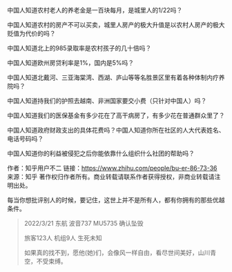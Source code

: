 中国人知道农村老人的养老金是一百块每月，是城里人的1/22吗？

中国人知道农村的房产不可以买卖，城里人房产的极大升值是以农村人房产的极大贬值为代价的吗？

中国人知道北上的985录取率是农村孩子的几十倍吗？

中国人知道欧州房贷利率是1%，国内是5%吗？

中国人知道北戴河、三亚海棠湾、西湖、庐山等等名胜景区里有着各种体制内疗养院吗？

中国人知道持我们的护照去越南、非洲国家要交小费（只针对中国人）吗？

中国人知道我们的医保基金有多少花在了高干病房了，有多少花在普通群众里了？

中国人知道政府财政支出的具体花费吗？中国人知道你所在社区的人大代表姓名、电话号码吗？

中国人知道你的利益被侵犯之后你能依靠什么组织什么社团的帮助吗？

作者：知乎用户不二
链接：https://www.zhihu.com/people/bu-er-86-73-36
来源：知乎
著作权归作者所有。商业转载请联系作者获得授权，非商业转载请注明出处。


每当你想批评别人的时候，要记住，这世上并不是所有人，都有你拥有的那些优越条件。


> 2022/3/21 东航 波音737 MU5735 确认坠毁
> 
> 旅客123人 机组9人 生死未知
> 
> 如果真的找不到，愿他(她)们，会像风一样自由，看尽世间美好，山川青空，不受束缚。
